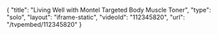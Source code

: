 {
    "title": "Living Well with Montel Targeted Body Muscle Toner",
    "type": "solo",
    "layout": "iframe-static",
    "videoId": "112345820",
    "url": "\/tvpembed\/112345820"
}